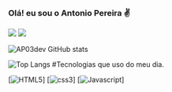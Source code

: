 ### Olá! eu sou o Antonio Pereira ✌️


[![](https://img.shields.io/badge/Gmail-D14836?style=for-the-badge&logo=gmail&logoColor=white)](antonio77.ap84@gmail.com)
[![](https://img.shields.io/badge/LinkedIn-0077B5?style=for-the-badge&logo=linkedin&logoColor=white)]()

![AP03dev GitHub stats](https://github-readme-stats.vercel.app/api?username=AP03dev&show_icons=true&theme=dracula)

![Top Langs](https://github-readme-stats.vercel.app/api/top-langs/?username=anuraghazra&exclude_repo=github-readme-stats,anuraghazra.github.io)
#Tecnologias que uso do meu dia.

[![HTML5](https://img.shields.io/badge/HTML5-E34F26?style=for-the-badge&logo=html5&logoColor=white)]
[![css3](https://img.shields.io/badge/CSS3-1572B6?style=for-the-badge&logo=css3&logoColor=white)]
[![Javascript](https://img.shields.io/badge/JavaScript-F7DF1E?style=for-the-badge&logo=javascript&logoColor=black)]
